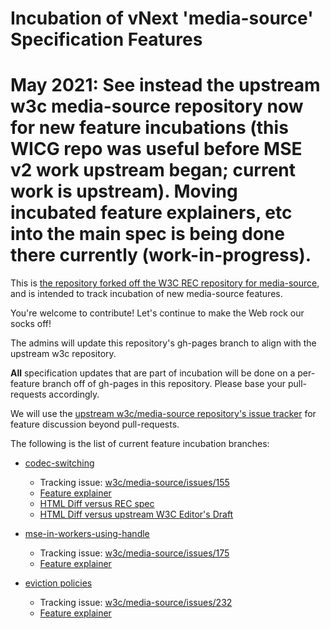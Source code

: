 # Incubation of vNext 'media-source' Specification Features


# May 2021: See instead the upstream w3c media-source repository now for new feature incubations (this WICG repo was useful before MSE v2 work upstream began; current work is upstream). Moving incubated feature explainers, etc into the main spec is being done there currently (work-in-progress).


This is [the repository forked off the W3C REC repository for
media-source](https://github.com/w3c/media-source), and is intended to track
incubation of new media-source features.

You're welcome to contribute! Let's continue to make the Web rock our socks off!

The admins will update this repository's gh-pages branch to align with
the upstream w3c repository.

**All** specification updates that are part of incubation will be done on a
per-feature branch off of gh-pages in this repository. Please base your
pull-requests accordingly.

We will use the [upstream w3c/media-source repository's issue tracker](https://github.com/w3c/media-source/issues)
for feature discussion beyond pull-requests.

The following is the list of current feature incubation branches:

* [codec-switching](https://github.com/WICG/media-source/tree/codec-switching)
  * Tracking issue:
    [w3c/media-source/issues/155](https://github.com/w3c/media-source/issues/155)
  * [Feature
    explainer](https://github.com/wicg/media-source/blob/codec-switching/codec-switching-explainer.md)
  * [HTML Diff versus REC
    spec](https://services.w3.org/htmldiff?doc1=https%3A%2F%2Fwww.w3.org%2FTR%2Fmedia-source%2F&doc2=https%3A%2F%2Frawgit.com%2FWICG%2Fmedia-source%2Fcodec-switching%2Findex.html)
  * [HTML Diff versus upstream W3C Editor's
    Draft](https://services.w3.org/htmldiff?doc1=https%3A%2F%2Frawgit.com%2FW3C%2Fmedia-source%2Fgh-pages%2Findex.html&doc2=https%3A%2F%2Frawgit.com%2FWICG%2Fmedia-source%2Fcodec-switching%2Findex.html)

* [mse-in-workers-using-handle](https://github.com/WICG/media-source/tree/mse-in-workers-using-handle)
  * Tracking issue:
    [w3c/media-source/issues/175](https://github.com/w3c/media-source/issues/175)
  * [Feature
    explainer](https://github.com/wicg/media-source/blob/mse-in-workers-using-handle/mse-in-workers-using-handle-explainer.md)

* [eviction
  policies](https://github.com/WICG/media-source/tree/mse-eviction-policies)
  * Tracking issue:
    [w3c/media-source/issues/232](https://github.com/w3c/media-source/issues/232)
  * [Feature
    explainer](https://github.com/wicg/media-source/blob/mse-eviction-policies/mse-eviction-policies-explainer.md)

